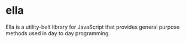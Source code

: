 # ella
Ella is a utility-belt library for JavaScript that provides general purpose methods used in day to day programming.
